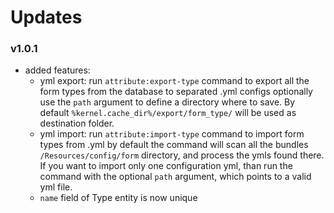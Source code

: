 # Updates

### v1.0.1

- added features:
    - yml export:
        run <code>attribute:export-type</code> command to export all the form types from the database to separated .yml configs
        optionally use the <code>path</code> argument to define a directory where to save. By default <code>%kernel.cache_dir%/export/form_type/</code> will be used as destination folder.
    - yml import:
         run <code>attribute:import-type</code> command to import form types from .yml
         by default the command will scan all the bundles <code>/Resources/config/form</code> directory, and process the ymls found there. If you want to import only one configuration yml, than run the command with the optional <code>path</code> argument, which points to a valid yml file.
    - <code>name</code> field of Type entity is now unique